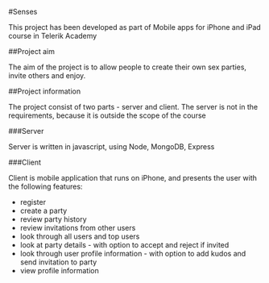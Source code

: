 #Senses

This project has been developed as part of Mobile apps for iPhone and iPad course in Telerik Academy

##Project aim

The aim of the project is to allow people to create their own sex parties, invite others and enjoy. 

##Project information

The project consist of two parts - server and client. The server is not in the requirements, because it is outside the scope of the course

###Server

Server is written in javascript, using Node, MongoDB, Express 

###Client

Client is mobile application that runs on iPhone, and presents the user with the following features:

- register
- create a party
- review party history
- review invitations from other users
- look through all users and top users
- look at party details - with option to accept and reject if invited
- look through user profile information - with option to add kudos and send invitation to party
- view profile information
